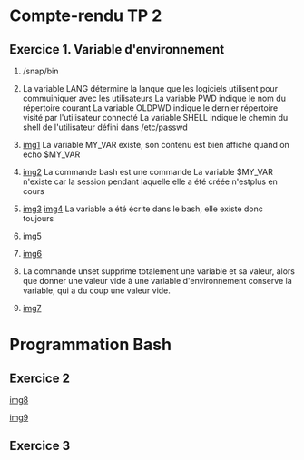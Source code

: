 # Compte-rendu TP 2

## Exercice 1. Variable d'environnement

1.  /snap/bin

3. La variable LANG détermine la lanque que les logiciels utilisent pour commuiniquer avec les utilisateurs
La variable PWD indique le nom du répertoire courant
La variable OLDPWD indique le dernier répertoire visité par l'utilisateur connecté
La variable SHELL indique le chemin du shell de l'utilisateur défini dans /etc/passwd

4. [img1](imag/image1.png)
La variable   MY_VAR existe, son contenu est bien affiché quand on echo $MY_VAR

5. [img2](image/image2.png)
La commande bash est une commande 
La variable $MY_VAR n'existe car la session pendant laquelle elle a été créée n'estplus en cours

6. [img3](image/image3.png)
[img4](image/image4.png)
La variable a été écrite dans le bash, elle existe donc toujours

7. [img5](image/image5.png)
8. [img6](image/image6.png)
9. La commande unset supprime totalement une variable et sa valeur, alors que donner une valeur vide à une variable d'environnement conserve la variable, qui a du coup une valeur vide.
10. [img7](image/image7.png)

# Programmation Bash

## Exercice 2

[img8](image/image8.png)

[img9](image/image9.png)

## Exercice 3



